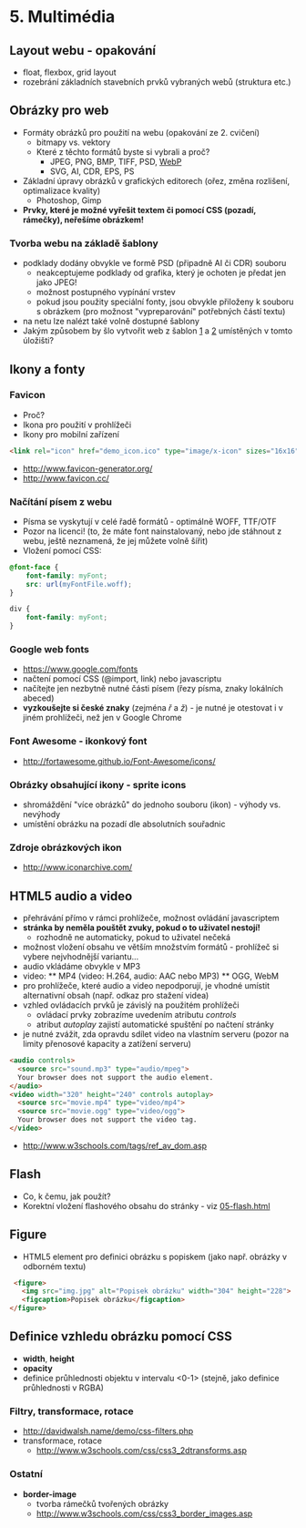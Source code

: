# 5. Multimédia 

## Layout webu - opakování
 * float, flexbox, grid layout
 * rozebrání základních stavebních prvků vybraných webů (struktura etc.)

## Obrázky pro web

 * Formáty obrázků pro použití na webu (opakování ze 2. cvičení)
    * bitmapy vs. vektory
    * Které z těchto formátů byste si vybrali a proč?
        * JPEG, PNG, BMP, TIFF, PSD, [WebP](https://cs.wikipedia.org/wiki/WebP)  
        * SVG, AI, CDR, EPS, PS
 * Základní úpravy obrázků v grafických editorech (ořez, změna rozlišení, optimalizace kvality)
    * Photoshop, Gimp
 * **Prvky, které je možné vyřešit textem či pomocí CSS (pozadí, rámečky), neřešíme obrázkem!**

### Tvorba webu na základě šablony
 * podklady dodány obvykle ve formě PSD (připadně AI či CDR) souboru
    * neakceptujeme podklady od grafika, který je ochoten je předat jen jako JPEG!
    * možnost postupného vypínání vrstev
    * pokud jsou použity speciální fonty, jsou obvykle přiloženy k souboru s obrázkem (pro možnost "vypreparování" potřebných částí textu)
 * na netu lze nalézt také volně dostupné šablony
 * Jakým způsobem by šlo vytvořit web z šablon [1](./psd-examples/template1) a [2](./psd-examples/template2) umístěných v tomto úložišti?
 
## Ikony a fonty

### Favicon
 * Proč?
 * Ikona pro použití v prohlížeči
 * Ikony pro mobilní zařízení
 
```html
<link rel="icon" href="demo_icon.ico" type="image/x-icon" sizes="16x16" /> 
```

 * http://www.favicon-generator.org/
 * http://www.favicon.cc/

### Načítání písem z webu
 * Písma se vyskytují v celé řadě formátů - optimálně WOFF, TTF/OTF
 * Pozor na licenci! (to, že máte font nainstalovaný, nebo jde stáhnout z webu, ještě neznamená, že jej můžete volně šířit)
 * Vložení pomocí CSS:
 
```css
@font-face {
    font-family: myFont;
    src: url(myFontFile.woff);
}

div {
    font-family: myFont;
} 
```

### Google web fonts
 * https://www.google.com/fonts
 * načtení pomocí CSS (@import, link) nebo javascriptu
 * načítejte jen nezbytně nutné části písem (řezy písma, znaky lokálních abeced)
 * **vyzkoušejte si české znaky** (zejména *ř* a *ž*) - je nutné je otestovat i v jiném prohlížeči, než jen v Google Chrome
 
### Font Awesome - ikonkový font
 * http://fortawesome.github.io/Font-Awesome/icons/

### Obrázky obsahující ikony - sprite icons
 * shromáždění "více obrázků" do jednoho souboru (ikon) - výhody vs. nevýhody
 * umístění obrázku na pozadí dle absolutních souřadnic 

### Zdroje obrázkových ikon
 * http://www.iconarchive.com/

## HTML5 audio a video
 * přehrávání přímo v rámci prohlížeče, možnost ovládání javascriptem
 * **stránka by neměla pouštět zvuky, pokud o to uživatel nestojí!**
    * rozhodně ne automaticky, pokud to uživatel nečeká
 * možnost vložení obsahu ve větším množstvím formátů - prohlížeč si vybere nejvhodnější variantu...
 * audio vkládáme obvykle v MP3
 * video:
    ** MP4 (video: H.264, audio: AAC nebo MP3)
    ** OGG, WebM
 * pro prohlížeče, které audio a video nepodporují, je vhodné umístit alternativní obsah (např. odkaz pro stažení videa)
 * vzhled ovládacích prvků je závislý na použitém prohlížeči
    * ovládací prvky zobrazíme uvedením atributu *controls*
    * atribut *autoplay* zajistí automatické spuštění po načtení stránky
 * je nutné zvážit, zda opravdu sdílet video na vlastním serveru (pozor na limity přenosové kapacity a zatížení serveru)

```html
<audio controls>
  <source src="sound.mp3" type="audio/mpeg">
  Your browser does not support the audio element.
</audio>
<video width="320" height="240" controls autoplay>
  <source src="movie.mp4" type="video/mp4">
  <source src="movie.ogg" type="video/ogg">
  Your browser does not support the video tag.
</video> 
```
 
 * http://www.w3schools.com/tags/ref_av_dom.asp

## Flash
 * Co, k čemu, jak použít?
 * Korektní vložení flashového obsahu do stránky - viz [05-flash.html](./05-flash.html)

## Figure
 * HTML5 element pro definici obrázku s popiskem (jako např. obrázky v odborném textu)

 ```html
  <figure>
    <img src="img.jpg" alt="Popisek obrázku" width="304" height="228">
    <figcaption>Popisek obrázku</figcaption>
 </figure>
 ```

## Definice vzhledu obrázku pomocí CSS
 * **width**, **height**
 * **opacity**
 * definice průhlednosti objektu v intervalu &lt;0-1&gt; (stejně, jako definice průhlednosti v RGBA)

### Filtry, transformace, rotace
 * http://davidwalsh.name/demo/css-filters.php
 * transformace, rotace
    * http://www.w3schools.com/css/css3_2dtransforms.asp

### Ostatní
 * **border-image**
    * tvorba rámečků tvořených obrázky
    * http://www.w3schools.com/css/css3_border_images.asp



